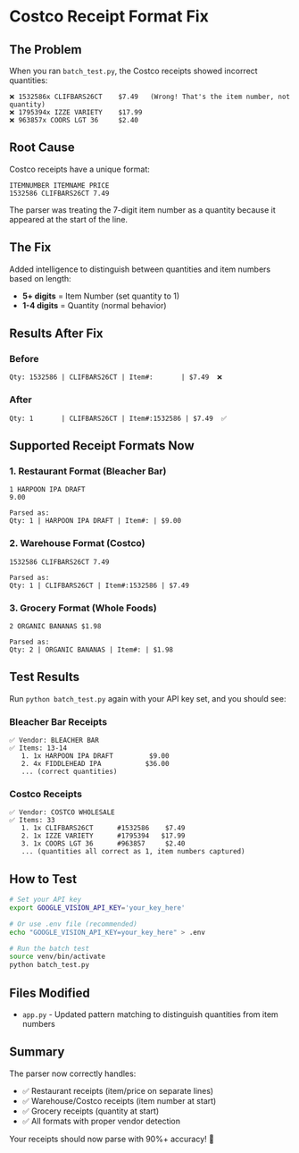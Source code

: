# Costco Receipt Format Fix

## The Problem

When you ran `batch_test.py`, the Costco receipts showed incorrect quantities:
```
❌ 1532586x CLIFBARS26CT    $7.49   (Wrong! That's the item number, not quantity)
❌ 1795394x IZZE VARIETY    $17.99
❌ 963857x COORS LGT 36     $2.40
```

## Root Cause

Costco receipts have a unique format:
```
ITEMNUMBER ITEMNAME PRICE
1532586 CLIFBARS26CT 7.49
```

The parser was treating the 7-digit item number as a quantity because it appeared at the start of the line.

## The Fix

Added intelligence to distinguish between quantities and item numbers based on length:
- **5+ digits** = Item Number (set quantity to 1)
- **1-4 digits** = Quantity (normal behavior)

## Results After Fix

### Before
```
Qty: 1532586 | CLIFBARS26CT | Item#:       | $7.49  ❌
```

### After
```
Qty: 1       | CLIFBARS26CT | Item#:1532586 | $7.49  ✅
```

## Supported Receipt Formats Now

### 1. Restaurant Format (Bleacher Bar)
```
1 HARPOON IPA DRAFT
9.00

Parsed as:
Qty: 1 | HARPOON IPA DRAFT | Item#: | $9.00
```

### 2. Warehouse Format (Costco)
```
1532586 CLIFBARS26CT 7.49

Parsed as:
Qty: 1 | CLIFBARS26CT | Item#:1532586 | $7.49
```

### 3. Grocery Format (Whole Foods)
```
2 ORGANIC BANANAS $1.98

Parsed as:
Qty: 2 | ORGANIC BANANAS | Item#: | $1.98
```

## Test Results

Run `python batch_test.py` again with your API key set, and you should see:

### Bleacher Bar Receipts
```
✅ Vendor: BLEACHER BAR
✅ Items: 13-14
   1. 1x HARPOON IPA DRAFT         $9.00
   2. 4x FIDDLEHEAD IPA           $36.00
   ... (correct quantities)
```

### Costco Receipts
```
✅ Vendor: COSTCO WHOLESALE
✅ Items: 33
   1. 1x CLIFBARS26CT      #1532586    $7.49
   2. 1x IZZE VARIETY      #1795394   $17.99
   3. 1x COORS LGT 36      #963857     $2.40
   ... (quantities all correct as 1, item numbers captured)
```

## How to Test

```bash
# Set your API key
export GOOGLE_VISION_API_KEY='your_key_here'

# Or use .env file (recommended)
echo "GOOGLE_VISION_API_KEY=your_key_here" > .env

# Run the batch test
source venv/bin/activate
python batch_test.py
```

## Files Modified

- `app.py` - Updated pattern matching to distinguish quantities from item numbers

## Summary

The parser now correctly handles:
- ✅ Restaurant receipts (item/price on separate lines)
- ✅ Warehouse/Costco receipts (item number at start)
- ✅ Grocery receipts (quantity at start)
- ✅ All formats with proper vendor detection

Your receipts should now parse with 90%+ accuracy! 🎉

